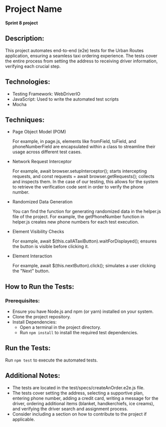 # Project Name
__Sprint 8 project__

## Description:

This project automates end-to-end (e2e) tests for the Urban Routes application, ensuring a seamless taxi ordering experience. The tests cover the entire process from setting the address to receiving driver information, verifying each crucial step.

## Technologies:

* Testing Framework: WebDriverIO
* JavaScript: Used to write the automated test scripts
* Mocha

## Techniques:
* Page Object Model (POM)

   For example, in page.js, elements like fromField, toField, and phoneNumberField are encapsulated within a class to streamline their usage across different test cases.

* Network Request Interceptor

   For example, await browser.setupInterceptor(); starts intercepting requests, and const requests = await browser.getRequests(); collects and inspects them. In the case of our testing, this allows for the system to retrieve the verification code sent in order to verify the phone number.

* Randomized Data Generation

   You can find the function for generating randomized data in the helper.js file of the project. For example, the getPhoneNumber function in helper.js creates new phone numbers for each test execution.

* Element Visibility Checks

   For example, await $(this.callATaxiButton).waitForDisplayed(); ensures the button is visible before clicking it.

* Element Interaction

   For example, await $(this.nextButton).click(); simulates a user clicking the "Next" button.

## How to Run the Tests:

### Prerequisites:

* Ensure you have Node.js and npm (or yarn) installed on your system.
* Clone the project repository.
* Install Dependencies:
  * Open a terminal in the project directory.
  * Run `npm install` to install the required test dependencies.

## Run the Tests:

Run `npm test`  to execute the automated tests.

## Additional Notes:

* The tests are located in the test/specs/createAnOrder.e2e.js file.
* The tests cover setting the address, selecting a supportive plan, entering phone number, adding a credit card, writing a message for the driver, ordering additional items (blanket, handkerchiefs, ice creams), and verifying the driver search and assignment process.
* Consider including a section on how to contribute to the project if applicable.
